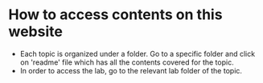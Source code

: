 # How to access contents on this website

- Each topic is organized under a folder. Go to a specific folder and click on 'readme' file which has all the contents covered for the topic.
- In order to access the lab, go to the relevant lab folder of the topic.
